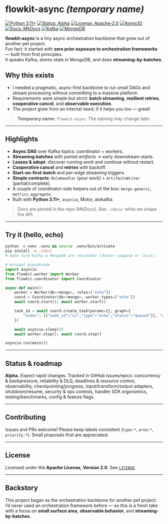 # flowkit-async *(temporary name)*

[![Python 3.11+](https://img.shields.io/badge/python-3.11%2B-blue.svg)](https://www.python.org/downloads/)
[![Status: Alpha](https://img.shields.io/badge/status-alpha-orange.svg)](#status)
[![License: Apache-2.0](https://img.shields.io/badge/license-Apache--2.0-brightgreen.svg)](./LICENSE)
[![AsyncIO](https://img.shields.io/badge/runtime-asyncio-4b8bbe.svg)](https://docs.python.org/3/library/asyncio.html)
[![Docs: MkDocs](https://img.shields.io/badge/docs-MkDocs-0052cc.svg)](./docs/)
[![Kafka](https://img.shields.io/badge/infra-Kafka-black.svg)](https://kafka.apache.org/)
[![MongoDB](https://img.shields.io/badge/storage-MongoDB-47A248.svg)](https://www.mongodb.com/)

**flowkit-async** is a tiny async orchestration backbone that grew out of another pet project.  
Fun fact: it started with **zero prior exposure to orchestration frameworks** — built from first principles.  
It speaks Kafka, stores state in MongoDB, and does **streaming-by-batches**.

## Why this exists

- I needed a pragmatic, async-first backbone to run small DAGs and stream processing without committing to a massive platform.
- Requirements were simple but strict: **batch streaming**, **resilient retries**, **cooperative cancel**, and **observable execution**.
- The project grew from an internal need; if it helps you too — great!

> **Temporary name:** `flowkit-async`. The naming may change later.

---

## Highlights

- **Async DAG** over Kafka topics: coordinator + workers.
- **Streaming batches** with *partial artifacts* → early downstream starts.
- **Leases & adopt**: discover running work and continue without restart.
- **Cooperative cancel** and **retries** with backoff.
- **Start-on-first-batch** and per-edge streaming triggers.
- **Simple contracts**: `RoleHandler` (your work) + `ArtifactsWriter` (partial/complete).
- A couple of coordinator-side helpers out of the box: `merge.generic`, `metrics.aggregate`.
- Built with **Python 3.11+**, `asyncio`, Motor, aiokafka.

> Docs are pinned in the repo (MkDocs). See `./docs/` while we shape the API.

---

## Try it (hello, echo)

```bash
python -m venv .venv && source .venv/bin/activate
pip install -e .[dev]
# make sure Kafka & MongoDB are reachable (docker-compose or local)
```

```python
# minimal pseudocode
import asyncio
from flowkit.worker import Worker
from flowkit.coordinator import Coordinator

async def main():
    worker = Worker(db=<mongo>, roles=["echo"])
    coord = Coordinator(db=<mongo>, worker_types=["echo"])
    await coord.start(); await worker.start()

    task_id = await coord.create_task(params={}, graph={
        "nodes": [{"node_id":"n1","type":"echo","status":"queued"}], "edges":[]
    })

    await asyncio.sleep(3)
    await worker.stop(); await coord.stop()

asyncio.run(main())
```

---

## Status & roadmap

**Alpha.** Expect rapid changes. Tracked in GitHub issues/epics: concurrency & backpressure, reliability & DLQ, deadlines & resource control, observability, checkpointing/progress, input/transform/output adapters, shutdown/resume, security & ops controls, handler SDK ergonomics, testing/benchmarks, config & feature flags.

---

## Contributing

Issues and PRs welcome! Please keep labels consistent (`type:*`, `area:*`, `priority:*`). Small proposals first are appreciated.

---

## License

Licensed under the **Apache License, Version 2.0**. See [`LICENSE`](./LICENSE).

---

## Backstory

This project began as the orchestration backbone for another pet project. I’d never used an orchestration framework before — so this is a fresh take with a focus on **small surface area**, **observable behavior**, and **streaming-by-batches**.
